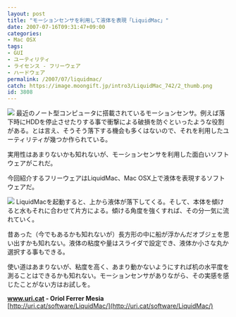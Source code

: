 ```yaml
---
layout: post
title: "モーションセンサを利用して液体を表現「LiquidMac」"
date: 2007-07-16T09:31:47+09:00
categories:
- Mac OSX
tags: 
- GUI
- ユーティリティ
- ライセンス - フリーウェア
- ハードウェア
permalink: /2007/07/liquidmac/
catch: https://image.moongift.jp/intro3/LiquidMac_742/2_thumb.png
id: 3808
---
```

[![](https://image.moongift.jp/intro3/LiquidMac_742/1_thumb.png)](https://image.moongift.jp/intro3/LiquidMac_742/12.png) 最近のノート型コンピュータに搭載されているモーションセンサ。例えば落下時にHDDを停止させたりする事で衝撃による破損を防ぐといったような役割がある。とは言え、そうそう落下する機会も多くはないので、それを利用したユーティリティが幾つか作られている。   
  
実用性はあまりないかも知れないが、モーションセンサを利用した面白いソフトウェアがこれだ。   
  
今回紹介するフリーウェアはLiquidMac、Mac OSX上で液体を表現するソフトウェアだ。   
  
<!--more-->  
  
[![](https://image.moongift.jp/intro3/LiquidMac_742/2_thumb.png)](https://image.moongift.jp/intro3/LiquidMac_742/22.png) LiquidMacを起動すると、上から液体が落下してくる。そして、本体を傾けると水もそれに合わせて片方による。傾ける角度を強くすれば、その分一気に流れていく。   
  
昔あった（今でもあるかも知れないが）長方形の中に船が浮かんだオブジェを思い出すかも知れない。液体の粘度や量はスライダで設定でき、液体か小さな丸か選択する事もできる。   
  
使い道はあまりないが、粘度を高く、あまり動かないようにすれば机の水平度を測ることはできるかも知れない。モーションセンサがありながら、その実感を感じたことがない方はお試しを。   
  
**www.uri.cat - Oriol Ferrer Mesia**  
[http://uri.cat/software/LiquidMac/](http://uri.cat/software/LiquidMac/)